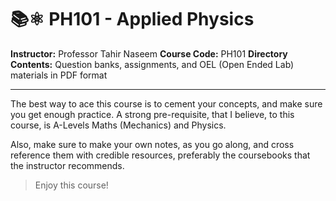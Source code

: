 # 📚⚛️ PH101 - Applied Physics
**Instructor:** Professor Tahir Naseem
**Course Code:** PH101
**Directory Contents:** Question banks, assignments, and OEL (Open Ended Lab) materials in PDF format

---

The best way to ace this course is to cement your concepts, and make sure you get enough practice. A strong pre-requisite, that I believe, to this course, is A-Levels Maths (Mechanics) and Physics. 

Also, make sure to make your own notes, as you go along, and cross reference them with credible resources, preferably the coursebooks that the instructor recommends.

> Enjoy this course! 
